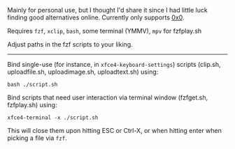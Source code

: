 Mainly for personal use, but I thought I'd share it since I had little luck finding good alternatives online. Currently only supports [0x0](https://0x0.st).

Requires `fzf`, `xclip`, `bash`, some terminal (YMMV), `mpv` for fzfplay.sh

Adjust paths in the fzf scripts to your liking.

----

Bind single-use (for instance, in `xfce4-keyboard-settings`) scripts (clip.sh, uploadfile.sh, uploadimage.sh, uploadtext.sh) using:

`bash ./script.sh`


Bind scripts that need user interaction via terminal window (fzfget.sh, fzfplay.sh) using:

`xfce4-terminal -x ./script.sh`

This will close them upon hitting ESC or Ctrl-X, or when hitting enter when picking a file via `fzf`.
